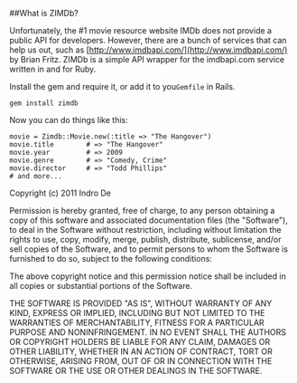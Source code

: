 ##What is ZIMDb?

Unfortunately, the #1 movie resource website IMDb does not provide a public API for developers. However, there are a bunch of services that can help us out, such as [http://www.imdbapi.com/](http://www.imdbapi.com/) by Brian Fritz. ZIMDb is a simple API wrapper for the imdbapi.com service written in and for Ruby.

Install the gem and require it, or add it to you`Gemfile` in Rails.

	gem install zimdb

Now you can do things like this:

	movie = Zimdb::Movie.new(:title => "The Hangover")
	movie.title        # => "The Hangover"
	movie.year         # => 2009
	movie.genre	       # => "Comedy, Crime"
	movie.director     # => "Todd Phillips"
	# and more...


Copyright (c) 2011 Indro De

Permission is hereby granted, free of charge, to any person obtaining a copy of this software and associated documentation files (the "Software"), to deal in the Software without restriction, including without limitation the rights to use, copy, modify, merge, publish, distribute, sublicense, and/or sell copies of the Software, and to permit persons to whom the Software is furnished to do so, subject to the following conditions:

The above copyright notice and this permission notice shall be included in all copies or substantial portions of the Software.

THE SOFTWARE IS PROVIDED "AS IS", WITHOUT WARRANTY OF ANY KIND, EXPRESS OR IMPLIED, INCLUDING BUT NOT LIMITED TO THE WARRANTIES OF MERCHANTABILITY, FITNESS FOR A PARTICULAR PURPOSE AND NONINFRINGEMENT. IN NO EVENT SHALL THE AUTHORS OR COPYRIGHT HOLDERS BE LIABLE FOR ANY CLAIM, DAMAGES OR OTHER LIABILITY, WHETHER IN AN ACTION OF CONTRACT, TORT OR OTHERWISE, ARISING FROM, OUT OF OR IN CONNECTION WITH THE SOFTWARE OR THE USE OR OTHER DEALINGS IN THE SOFTWARE.